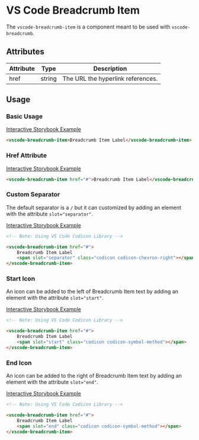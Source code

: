 # VS Code Breadcrumb Item

The `vscode-breadcrumb-item` is a component meant to be used with `vscode-breadcrumb`.

## Attributes

| Attribute | Type   | Description                       |
| --------- | ------ | --------------------------------- |
| href      | string | The URL the hyperlink references. |

## Usage

### Basic Usage

[Interactive Storybook Example](https://microsoft.github.io/vscode-webview-ui-toolkit/?path=/story/library-breadcrumb-item--default)

```html
<vscode-breadcrumb-item>Breadcrumb Item Label</vscode-breadcrumb-item>
```

### Href Attribute

[Interactive Storybook Example](https://microsoft.github.io/vscode-webview-ui-toolkit/?path=/story/library-breadcrumb-item--with-link)

```html
<vscode-breadcrumb-item href="#">Breadcrumb Item Label</vscode-breadcrumb-item>
```

### Custom Separator

The default separator is a `/` but it can customized by adding an element with the attribute `slot="separator"`.

[Interactive Storybook Example](https://microsoft.github.io/vscode-webview-ui-toolkit/?path=/story/library-breadcrumb-item--with-custom-separator)

```html
<!-- Note: Using VS Code Codicon Library -->

<vscode-breadcrumb-item href="#">
	Breadcrumb Item Label
	<span slot="separator" class="codicon codicon-chevron-right"></span>
</vscode-breadcrumb-item>
```

### Start Icon

An icon can be added to the left of Breadcrumb Item text by adding an element with the attribute `slot="start"`.

[Interactive Storybook Example](https://microsoft.github.io/vscode-webview-ui-toolkit/?path=/story/library-breadcrumb-item--with-start-icon)

```html
<!-- Note: Using VS Code Codicon Library -->

<vscode-breadcrumb-item href="#">
	Breadcrumb Item Label
	<span slot="start" class="codicon codicon-symbol-method"></span>
</vscode-breadcrumb-item>
```

### End Icon

An icon can be added to the right of Breadcrumb Item text by adding an element with the attribute `slot="end"`.

[Interactive Storybook Example](https://microsoft.github.io/vscode-webview-ui-toolkit/?path=/story/library-breadcrumb-item--with-end-icon)

```html
<!-- Note: Using VS Code Codicon Library -->

<vscode-breadcrumb-item href="#">
	Breadcrumb Item Label
	<span slot="end" class="codicon codicon-symbol-method"></span>
</vscode-breadcrumb-item>
```
